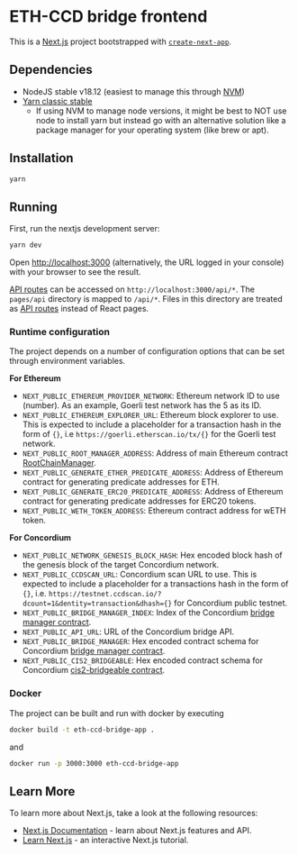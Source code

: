 # ETH-CCD bridge frontend

This is a [Next.js](https://nextjs.org/) project bootstrapped with [`create-next-app`](https://github.com/vercel/next.js/tree/canary/packages/create-next-app).

## Dependencies

-   NodeJS stable v18.12 (easiest to manage this through [NVM](https://github.com/nvm-sh/nvm))
-   [Yarn classic stable](https://classic.yarnpkg.com/en/docs/install)
    -   If using NVM to manage node versions, it might be best to NOT use node to install yarn but instead go with an
        alternative solution like a package manager for your operating system (like brew or apt).

## Installation

```bash
yarn
```

## Running

First, run the nextjs development server:

```bash
yarn dev
```

Open [http://localhost:3000](http://localhost:3000) (alternatively, the URL logged in your console) with your browser to see the result.

[API routes](https://nextjs.org/docs/api-routes/introduction) can be accessed on `http://localhost:3000/api/*`.
The `pages/api` directory is mapped to `/api/*`. Files in this directory are treated as [API routes](https://nextjs.org/docs/api-routes/introduction) instead of React pages.

### Runtime configuration

The project depends on a number of configuration options that can be set through environment variables.

**For Ethereum**

-   `NEXT_PUBLIC_ETHEREUM_PROVIDER_NETWORK`: Ethereum network ID to use (number). As an example, Goerli test network has the 5 as its ID. 
-   `NEXT_PUBLIC_ETHEREUM_EXPLORER_URL`: Ethereum block explorer to use. This is expected to include a placeholder for a transaction hash in the form of `{}`, i.e `https://goerli.etherscan.io/tx/{}` for the Goerli test network.
-   `NEXT_PUBLIC_ROOT_MANAGER_ADDRESS`: Address of main Ethereum contract [RootChainManager](../ethereum_contracts/contracts/root).
-   `NEXT_PUBLIC_GENERATE_ETHER_PREDICATE_ADDRESS`: Address of Ethereum contract for generating predicate addresses for ETH.
-   `NEXT_PUBLIC_GENERATE_ERC20_PREDICATE_ADDRESS`: Address of Ethereum contract for generating predicate addresses for ERC20 tokens.
-   `NEXT_PUBLIC_WETH_TOKEN_ADDRESS`: Ethereum contract address for wETH token.

**For Concordium**

-   `NEXT_PUBLIC_NETWORK_GENESIS_BLOCK_HASH`: Hex encoded block hash of the genesis block of the target Concordium network.
-   `NEXT_PUBLIC_CCDSCAN_URL`: Concordium scan URL to use. This is expected to include a placeholder for a transactions hash in the form of `{}`, i.e. `https://testnet.ccdscan.io/?dcount=1&dentity=transaction&dhash={}` for Concordium public testnet.
-   `NEXT_PUBLIC_BRIDGE_MANAGER_INDEX`: Index of the Concordium [bridge manager contract](../concordium_contracts/bridge-manager).
-   `NEXT_PUBLIC_API_URL`: URL of the Concordium bridge API.
-   `NEXT_PUBLIC_BRIDGE_MANAGER`: Hex encoded contract schema for Concordium [bridge manager contract](../concordium_contracts/bridge-manager).
-   `NEXT_PUBLIC_CIS2_BRIDGEABLE`: Hex encoded contract schema for Concordium [cis2-bridgeable contract](../concordium_contracts/cis2-bridgeable).

### Docker

The project can be built and run with docker by executing

```bash
docker build -t eth-ccd-bridge-app .
```

and

```bash
docker run -p 3000:3000 eth-ccd-bridge-app
```

## Learn More

To learn more about Next.js, take a look at the following resources:

-   [Next.js Documentation](https://nextjs.org/docs) - learn about Next.js features and API.
-   [Learn Next.js](https://nextjs.org/learn) - an interactive Next.js tutorial.
